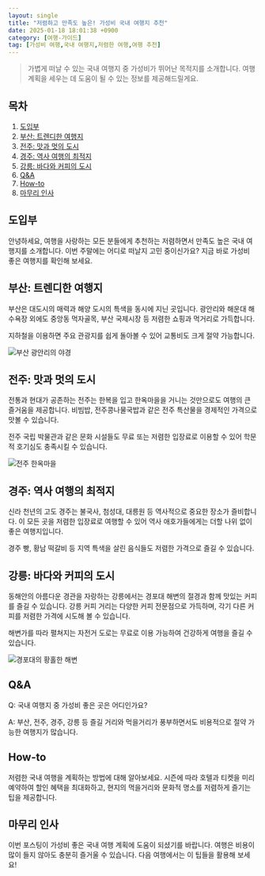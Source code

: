 ```yaml
---
layout: single
title: "저렴하고 만족도 높은! 가성비 국내 여행지 추천"
date: 2025-01-18 18:01:38 +0900
category: [여행-가이드]
tag: [가성비 여행,국내 여행지,저렴한 여행,여행 추천]
---
```

  
> 가볍게 떠날 수 있는 국내 여행지 중 가성비가 뛰어난 목적지를 소개합니다. 여행 계획을 세우는 데 도움이 될 수 있는 정보를 제공해드릴게요.

## 목차
1. [도입부](#도입부)
2. [부산: 트렌디한 여행지](#부산-트렌디한-여행지)
3. [전주: 맛과 멋의 도시](#전주-맛과-멋의-도시)
4. [경주: 역사 여행의 최적지](#경주-역사-여행의-최적지)
5. [강릉: 바다와 커피의 도시](#강릉-바다와-커피의-도시)
6. [Q&A](#qa)
7. [How-to](#how-to)
8. [마무리 인사](#마무리-인사)

## 도입부

안녕하세요, 여행을 사랑하는 모든 분들에게 추천하는 저렴하면서 만족도 높은 국내 여행지를 소개합니다. 이번 주말에는 어디로 떠날지 고민 중이신가요? 지금 바로 가성비 좋은 여행지를 확인해 보세요.



## 부산: 트렌디한 여행지

부산은 대도시의 매력과 해양 도시의 특색을 동시에 지닌 곳입니다. 광안리와 해운대 해수욕장 외에도 중앙동 먹자골목, 부산 국제시장 등 저렴한 쇼핑과 먹거리로 가득합니다.


지하철을 이용하면 주요 관광지를 쉽게 돌아볼 수 있어 교통비도 크게 절약 가능합니다.


![부산 광안리의 야경](https://i.ibb.co/qJpX9FB/png-skoid-d505667d-d6c1-4a0a-bac7-5c84a87759f8-sktid-a48cca56-e6da-484e-a814-9c849652bcb3-skt-2025-0.png)



## 전주: 맛과 멋의 도시

전통과 현대가 공존하는 전주는 한복을 입고 한옥마을을 거니는 것만으로도 여행의 큰 즐거움을 제공합니다. 비빔밥, 전주콩나물국밥과 같은 전주 특산물을 경제적인 가격으로 맛볼 수 있습니다.


전주 국립 박물관과 같은 문화 시설들도 무료 또는 저렴한 입장료로 이용할 수 있어 학문적 호기심도 충족시킬 수 있습니다.


![전주 한옥마을](https://i.ibb.co/R0CLk4z/png-skoid-d505667d-d6c1-4a0a-bac7-5c84a87759f8-sktid-a48cca56-e6da-484e-a814-9c849652bcb3-skt-2025-0.png)



## 경주: 역사 여행의 최적지

신라 천년의 고도 경주는 불국사, 첨성대, 대릉원 등 역사적으로 중요한 장소가 즐비합니다. 이 모든 곳을 저렴한 입장료로 여행할 수 있어 역사 애호가들에게는 더할 나위 없이 좋은 여행지입니다.


경주 빵, 황남 떡갈비 등 지역 특색을 살린 음식들도 저렴한 가격으로 즐길 수 있습니다.



## 강릉: 바다와 커피의 도시

동해안의 아름다운 경관을 자랑하는 강릉에서는 경포대 해변의 절경과 함께 맛있는 커피를 즐길 수 있습니다. 강릉 커피 거리는 다양한 커피 전문점으로 가득하며, 각기 다른 커피를 저렴한 가격에 시도해 볼 수 있습니다.


해변가를 따라 펼쳐지는 자전거 도로는 무료로 이용 가능하여 건강하게 여행을 즐길 수 있습니다.


![경포대의 황홀한 해변](https://i.ibb.co/Px8qGc2/Xma-Q-6p-Au3-O2u7-MU.png)



## Q&A

Q: 국내 여행지 중 가성비 좋은 곳은 어디인가요?


A: 부산, 전주, 경주, 강릉 등 즐길 거리와 먹을거리가 풍부하면서도 비용적으로 절약 가능한 여행지가 많습니다.



## How-to

저렴한 국내 여행을 계획하는 방법에 대해 알아보세요. 시즌에 따라 호텔과 티켓을 미리 예약하여 할인 혜택을 최대화하고, 현지의 먹을거리와 문화적 명소를 저렴하게 즐기는 팁을 제공합니다.



## 마무리 인사

이번 포스팅이 가성비 좋은 국내 여행 계획에 도움이 되셨기를 바랍니다. 여행은 비용이 많이 들지 않아도 충분히 즐거울 수 있습니다. 다음 여행에서는 이 팁들을 활용해 보세요!

